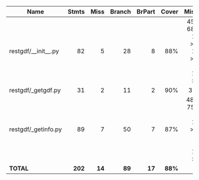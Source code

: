 | Name                    |    Stmts |     Miss |   Branch |   BrPart |   Cover |   Missing |
|------------------------ | -------: | -------: | -------: | -------: | ------: | --------: |
| restgdf/\_\_init\_\_.py |       82 |        5 |       28 |        8 |     88% |45, 47, 68, 76, 108->110, 135->144, 137, 148->157 |
| restgdf/\_getgdf.py     |       31 |        2 |       11 |        2 |     90% |    36, 66 |
| restgdf/\_getinfo.py    |       89 |        7 |       50 |        7 |     87% |48-52, 75, 96, 103, 137->142, 140, 153, 159->161 |
|               **TOTAL** |  **202** |   **14** |   **89** |   **17** | **88%** |           |
